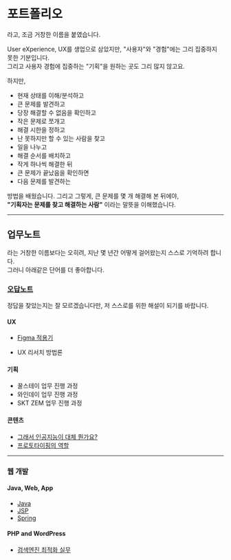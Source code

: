 # 포트폴리오
라고, 조금 거창한 이름을 붙였습니다. 

User eXperience, UX를 생업으로 삼았지만, "사용자"와 "경험"에는 그리 집중하지 못한 기분입니다.   
그리고 사용자 경험에 집중하는 "기획"을 원하는 곳도 그리 많지 않고요. 

하지만,
- 현재 상태를 이해/분석하고
- 큰 문제를 발견하고
- 당장 해결할 수 없음을 확인하고
- 작은 문제로 쪼개고
- 해결 시한을 정하고
- 난 못하지만 할 수 있는 사람을 찾고
- 일을 나누고
- 해결 순서를 배치하고
- 작게 하나씩 해결한 뒤
- 큰 문제가 끝났음을 확인하면
- 다음 문제를 발견하는

방법을 배웠습니다. 그리고 그렇게, 큰 문제를 몇 개 해결해 본 뒤에야,   
**"기획자는 문제를 찾고 해결하는 사람"** 이라는 말뜻을 이해했습니다.

--------

## 업무노트
라는 거창한 이름보다는 오히려, 지난 몇 년간 어떻게 걸어왔는지 스스로 기억하려 합니다.    
그러니 아래같은 단어를 더 좋아합니다. 

### [오답노트](https://john33fiao.github.io)

정답을 찾았는지는 잘 모르겠습니다만, 저 스스로를 위한 해설이 되기를 바랍니다. 

<!-- ### 2021-01-12
더 이상 미룰 수 없어서, 시작합니다.  -->

<!-- ### 아래는 추가 예정인 항목입니다 -->

<!-- #### Todo List

- 모바일 최적화 화면 제작
- 로고 제작 및 등록 -->

#### UX
- [Figma 적용기](https://john33fiao.github.io/uxdesign/)
<!-- 스크린샷 제작 및 등록 -->
<!-- - ~~개요 작성~~ 완료
    - 자료 수집
    - 콘텐츠 제작
    - 검수 -->
<!-- - XD 포트폴리오 스크린샷 제작 및 등록 -->
- UX 리서치 방법론

#### 기획
- 꿀스테이 업무 진행 과정
- 와인데이 업무 진행 과정
- SKT ZEM 업무 진행 과정

#### 콘텐츠

- [그래서 인공지능이 대체 뭔가요?](https://mets.co.kr/m-lab/precede/so-what-is-artificial-intelligence/7631/)
- [프로토타이핑의 역할](https://mets.co.kr/m-lab/ux/why-we-make-prototype/6795/)

---------

### 웹 개발

#### Java, Web, App
- [Java](https://github.com/john33fiao/Game-Chat)
- [JSP](https://github.com/john33fiao/BeatLMS)
- [Spring](https://github.com/john33fiao/DaNaOutLet)

#### PHP and WordPress
- [검색엔진 최적화 실무](https://john33fiao.github.io/web-marketing/)

<!-- - PHP and WordPress
    - 기본 틀 제작
    - 문구 제작 과정
    - 콘텐츠 제작 과정 -->
